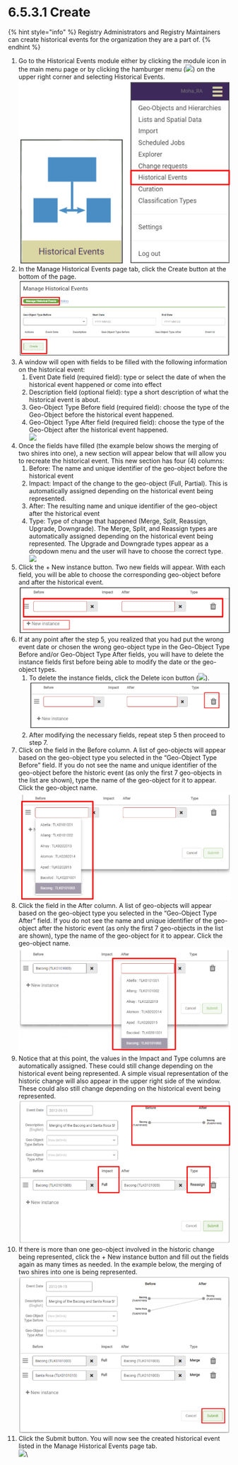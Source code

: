 # 6.5.3.1 Create

{% hint style="info" %}
Registry Administrators and Registry Maintainers can create historical events for the organization they are a part of.
{% endhint %}

1. Go to the Historical Events module either by clicking the module icon in the main menu page or by clicking the hamburger menu (![](https://lh5.googleusercontent.com/H3tS5zDSURiDer5lhQIgP8OeRy9E5SqiQucIDYS1Gd93gd0LGj9afNdH7qsLV635Pj-mfaWI-hMaLxbqdAqfKDXcqXCtfM\_eMWSsJ\_tn9vYybTU1qlQ3LGLm0lt8I5r5\_qYVKkTvyPoRHfjoAEXE0d2Yr6xJ\_YhhGQTUTZ3ayn7eohKRkLuX\_Wbo)) on the upper right corner and selecting Historical Events.\
   ![](<../../../../../.gitbook/assets/image (1) (1).png>)
2. In the Manage Historical Events page tab, click the Create button at the bottom of the page.\
   ![](<../../../../../.gitbook/assets/image (30).png>)
3. A window will open with fields to be filled with the following information on the historical event:&#x20;
   1. Event Date field (required field): type or select the date of when the historical event happened or come into effect&#x20;
   2. Description field (optional field): type a short description of what the historical event is about.&#x20;
   3. Geo-Object Type Before field (required field): choose the type of the Geo-Object before the historical event happened.&#x20;
   4. Geo-Object Type After field (required field): choose the type of the Geo-Object after the historical event happened.\
      ![](https://lh3.googleusercontent.com/fvtZZLCyV9gihKGGcmgv0iM6OuISIbe30ExLKza2FxKlam7v\_6rxZtJP1CM\_98TD9yOCV5rur\_\_Fm32lr4\_pQRSzn86zX3pFjTuHwTZnVDR1fjOmQx1Pv7M4yrhd7Ex9k1t25ja4Pu6n6Ha2EifSLK33CB8vrcJiuuy3vFODuH9nokHqDCGFETMR)
4. Once the fields have filled (the example below shows the merging of two shires into one), a new section will appear below that will allow you to recreate the historical event. This new section has four (4) columns:&#x20;
   1. Before: The name and unique identifier of the geo-object before the historical event&#x20;
   2. Impact: Impact of the change to the geo-object (Full, Partial). This is automatically assigned depending on the historical event being represented.&#x20;
   3. After: The resulting name and unique identifier of the geo-object after the historical event&#x20;
   4. Type: Type of change that happened (Merge, Split, Reassign, Upgrade, Downgrade). The Merge, Split, and Reassign types are automatically assigned depending on the historical event being represented. The Upgrade and Downgrade types appear as a dropdown menu and the user will have to choose the correct type.\
      ![](https://lh6.googleusercontent.com/u177VjZigZbHLJOTWFa8M\_Hc-akwNj6a-DL\_Cpq0tPvsN15QBx8ACqN5HDxXA25va9MJbk1kEGCyTyT8rPNhRs1aw9xd1xU4YASAtAzKL2mu\_8fAJKy0MTG9v3HtpJNfLCR0sMIO2QeFakcYwiJw8uiNdTp\_XilTv4OKxilMAZJ5ZreAio-8cnv8)
5. Click the + New instance button. Two new fields will appear. With each field, you will be able to choose the corresponding geo-object before and after the historical event.\
   ![](<../../../../../.gitbook/assets/image (4).png>)
6. If at any point after the step 5, you realized that you had put the wrong event date or chosen the wrong geo-object type in the Geo-Object Type Before and/or Geo-Object Type After fields, you will have to delete the instance fields first before being able to modify the date or the geo-object types.
   1. To delete the instance fields, click the Delete icon button (![](https://lh5.googleusercontent.com/BqJIZs4hQ6BtecNvr\_N16-ii0-If7Z4JYQovEF8KuO-Osz3YymvJXdr\_TZIQNvR9JKU3TRWn1PKNnnTdcly1ydoiBQIViXLhs\_4fm4K4QBbdZt0e8QNt2Z2t4UauMs20rUQ8GzwrDXOpNgzNPxvBzIwyQANF9DS02PzgTIBCCblq\_UVpNvCeJcYu)).\
      ![](<../../../../../.gitbook/assets/image (69).png>)
   2. After modifying the necessary fields, repeat step 5 then proceed to step 7.
7. Click on the field in the Before column. A list of geo-objects will appear based on the geo-object type you selected in the “Geo-Object Type Before” field. If you do not see the name and unique identifier of the geo-object before the historic event (as only the first 7 geo-objects in the list are shown), type the name of the geo-object for it to appear. Click the geo-object name.\
   ![](<../../../../../.gitbook/assets/image (64).png>)
8. Click the field in the After column. A list of geo-objects will appear based on the geo-object type you selected in the “Geo-Object Type After” field. If you do not see the name and unique identifier of the geo-object after the historic event (as only the first 7 geo-objects in the list are shown), type the name of the geo-object for it to appear. Click the geo-object name.\
   ![](<../../../../../.gitbook/assets/image (54).png>)
9. Notice that at this point, the values in the Impact and Type columns are automatically assigned. These could still change depending on the historical event being represented. A simple visual representation of the historic change will also appear in the upper right side of the window. These could also still change depending on the historical event being represented.\
   ![](<../../../../../.gitbook/assets/image (17).png>)
10. If there is more than one geo-object involved in the historic change being represented, click the + New instance button and fill out the fields again as many times as needed. In the example below, the merging of two shires into one is being represented.\
    ![](<../../../../../.gitbook/assets/image (68).png>)
11. Click the Submit button. You will now see the created historical event listed in the Manage Historical Events page tab.\
    ![](https://lh5.googleusercontent.com/8Xqo2dlwxOBYceZ0mTYZzrfvY9Yj1ohaZ207JKjNXIwaGF4OleAdNeCO2fKp7KFwJRCv45BWLH3DxAX5B9Qk\_NEu9CLkvOUru\_Upn\_Amh4MPkj40Jvmvwx1aONQ7vnmVBr7LPb\_fgN7tNyPupKLqZnn34vuzxskMKmrnEipmsnxaoIPutUSt3bOx)\


